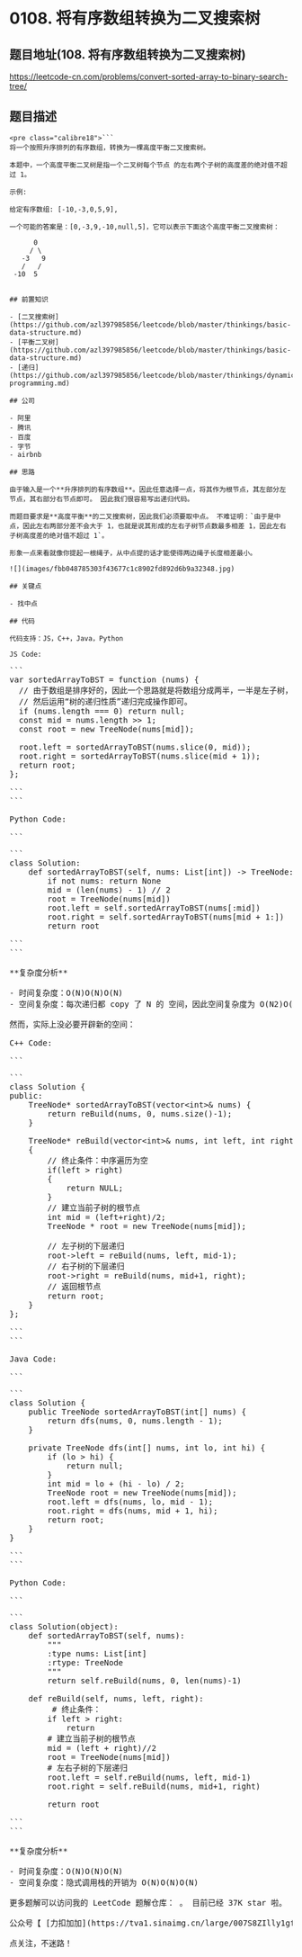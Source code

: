 # 0108. 将有序数组转换为二叉搜索树

## 题目地址(108. 将有序数组转换为二叉搜索树)

<https://leetcode-cn.com/problems/convert-sorted-array-to-binary-search-tree/>

## 题目描述

```
<pre class="calibre18">```
将一个按照升序排列的有序数组，转换为一棵高度平衡二叉搜索树。

本题中，一个高度平衡二叉树是指一个二叉树每个节点 的左右两个子树的高度差的绝对值不超过 1。

示例:

给定有序数组: [-10,-3,0,5,9],

一个可能的答案是：[0,-3,9,-10,null,5]，它可以表示下面这个高度平衡二叉搜索树：

      0
     / \
   -3   9
   /   /
 -10  5

```
```

## 前置知识

- [二叉搜索树](https://github.com/azl397985856/leetcode/blob/master/thinkings/basic-data-structure.md)
- [平衡二叉树](https://github.com/azl397985856/leetcode/blob/master/thinkings/basic-data-structure.md)
- [递归](https://github.com/azl397985856/leetcode/blob/master/thinkings/dynamic-programming.md)

## 公司

- 阿里
- 腾讯
- 百度
- 字节
- airbnb

## 思路

由于输入是一个**升序排列的有序数组**。因此任意选择一点，将其作为根节点，其左部分左节点，其右部分右节点即可。 因此我们很容易写出递归代码。

而题目要求是**高度平衡**的二叉搜索树，因此我们必须要取中点。 不难证明：`由于是中点，因此左右两部分差不会大于 1，也就是说其形成的左右子树节点数最多相差 1，因此左右子树高度差的绝对值不超过 1`。

形象一点来看就像你提起一根绳子，从中点提的话才能使得两边绳子长度相差最小。

![](images/fbb048785303f43677c1c8902fd892d6b9a32348.jpg)

## 关键点

- 找中点

## 代码

代码支持：JS，C++，Java，Python

JS Code:

```
<pre class="calibre18">```
<span class="hljs-keyword">var</span> sortedArrayToBST = <span class="hljs-function"><span class="hljs-keyword">function</span> (<span class="hljs-params">nums</span>) </span>{
  <span class="hljs-title">// 由于数组是排序好的，因此一个思路就是将数组分成两半，一半是左子树，另一半是右子树</span>
  <span class="hljs-title">// 然后运用“树的递归性质”递归完成操作即可。</span>
  <span class="hljs-keyword">if</span> (nums.length === <span class="hljs-params">0</span>) <span class="hljs-keyword">return</span> <span class="hljs-params">null</span>;
  <span class="hljs-keyword">const</span> mid = nums.length >> <span class="hljs-params">1</span>;
  <span class="hljs-keyword">const</span> root = <span class="hljs-keyword">new</span> TreeNode(nums[mid]);

  root.left = sortedArrayToBST(nums.slice(<span class="hljs-params">0</span>, mid));
  root.right = sortedArrayToBST(nums.slice(mid + <span class="hljs-params">1</span>));
  <span class="hljs-keyword">return</span> root;
};

```
```

Python Code:

```
<pre class="calibre18">```
<span class="hljs-class"><span class="hljs-keyword">class</span> <span class="hljs-title">Solution</span>:</span>
    <span class="hljs-function"><span class="hljs-keyword">def</span> <span class="hljs-title">sortedArrayToBST</span><span class="hljs-params">(self, nums: List[int])</span> -> TreeNode:</span>
        <span class="hljs-keyword">if</span> <span class="hljs-keyword">not</span> nums: <span class="hljs-keyword">return</span> <span class="hljs-keyword">None</span>
        mid = (len(nums) - <span class="hljs-params">1</span>) // <span class="hljs-params">2</span>
        root = TreeNode(nums[mid])
        root.left = self.sortedArrayToBST(nums[:mid])
        root.right = self.sortedArrayToBST(nums[mid + <span class="hljs-params">1</span>:])
        <span class="hljs-keyword">return</span> root

```
```

**复杂度分析**

- 时间复杂度：O(N)O(N)O(N)
- 空间复杂度：每次递归都 copy 了 N 的 空间，因此空间复杂度为 O(N2)O(N ^ 2)O(N2)

然而，实际上没必要开辟新的空间：

C++ Code:

```
<pre class="calibre18">```
<span class="hljs-keyword">class</span> Solution {
<span class="hljs-keyword">public</span>:
    <span class="hljs-function">TreeNode* <span class="hljs-title">sortedArrayToBST</span><span class="hljs-params">(<span class="hljs-params">vector</span><<span class="hljs-keyword">int</span>>& nums)</span> </span>{
        <span class="hljs-keyword">return</span> reBuild(nums, <span class="hljs-params">0</span>, nums.size()<span class="hljs-params">-1</span>);
    }

    <span class="hljs-function">TreeNode* <span class="hljs-title">reBuild</span><span class="hljs-params">(<span class="hljs-params">vector</span><<span class="hljs-keyword">int</span>>& nums, <span class="hljs-keyword">int</span> left, <span class="hljs-keyword">int</span> right)</span> 
    </span>{
        <span class="hljs-title">// 终止条件：中序遍历为空</span>
        <span class="hljs-keyword">if</span>(left > right)
        {
            <span class="hljs-keyword">return</span> <span class="hljs-params">NULL</span>;
        }
        <span class="hljs-title">// 建立当前子树的根节点</span>
        <span class="hljs-keyword">int</span> mid = (left+right)/<span class="hljs-params">2</span>;
        TreeNode * root = <span class="hljs-keyword">new</span> TreeNode(nums[mid]);

        <span class="hljs-title">// 左子树的下层递归</span>
        root->left = reBuild(nums, left, mid<span class="hljs-params">-1</span>);
        <span class="hljs-title">// 右子树的下层递归</span>
        root->right = reBuild(nums, mid+<span class="hljs-params">1</span>, right);
        <span class="hljs-title">// 返回根节点</span>
        <span class="hljs-keyword">return</span> root;
    }
};

```
```

Java Code:

```
<pre class="calibre18">```
<span class="hljs-class"><span class="hljs-keyword">class</span> <span class="hljs-title">Solution</span> </span>{
    <span class="hljs-function"><span class="hljs-keyword">public</span> TreeNode <span class="hljs-title">sortedArrayToBST</span><span class="hljs-params">(<span class="hljs-keyword">int</span>[] nums)</span> </span>{
        <span class="hljs-keyword">return</span> dfs(nums, <span class="hljs-params">0</span>, nums.length - <span class="hljs-params">1</span>);
    }

    <span class="hljs-function"><span class="hljs-keyword">private</span> TreeNode <span class="hljs-title">dfs</span><span class="hljs-params">(<span class="hljs-keyword">int</span>[] nums, <span class="hljs-keyword">int</span> lo, <span class="hljs-keyword">int</span> hi)</span> </span>{
        <span class="hljs-keyword">if</span> (lo > hi) {
            <span class="hljs-keyword">return</span> <span class="hljs-keyword">null</span>;
        }
        <span class="hljs-keyword">int</span> mid = lo + (hi - lo) / <span class="hljs-params">2</span>;
        TreeNode root = <span class="hljs-keyword">new</span> TreeNode(nums[mid]);
        root.left = dfs(nums, lo, mid - <span class="hljs-params">1</span>);
        root.right = dfs(nums, mid + <span class="hljs-params">1</span>, hi);
        <span class="hljs-keyword">return</span> root;
    }
}

```
```

Python Code:

```
<pre class="calibre18">```
<span class="hljs-class"><span class="hljs-keyword">class</span> <span class="hljs-title">Solution</span><span class="hljs-params">(object)</span>:</span>
    <span class="hljs-function"><span class="hljs-keyword">def</span> <span class="hljs-title">sortedArrayToBST</span><span class="hljs-params">(self, nums)</span>:</span>
        <span class="hljs-string">"""
        :type nums: List[int]
        :rtype: TreeNode
        """</span>
        <span class="hljs-keyword">return</span> self.reBuild(nums, <span class="hljs-params">0</span>, len(nums)<span class="hljs-params">-1</span>)

    <span class="hljs-function"><span class="hljs-keyword">def</span> <span class="hljs-title">reBuild</span><span class="hljs-params">(self, nums, left, right)</span>:</span>
         <span class="hljs-title"># 终止条件：</span>
        <span class="hljs-keyword">if</span> left > right:
            <span class="hljs-keyword">return</span>
        <span class="hljs-title"># 建立当前子树的根节点</span>
        mid = (left + right)//<span class="hljs-params">2</span>
        root = TreeNode(nums[mid])
        <span class="hljs-title"># 左右子树的下层递归</span>
        root.left = self.reBuild(nums, left, mid<span class="hljs-params">-1</span>)
        root.right = self.reBuild(nums, mid+<span class="hljs-params">1</span>, right)

        <span class="hljs-keyword">return</span> root

```
```

**复杂度分析**

- 时间复杂度：O(N)O(N)O(N)
- 空间复杂度：隐式调用栈的开销为 O(N)O(N)O(N)

更多题解可以访问我的 LeetCode 题解仓库：<https://github.com/azl397985856/leetcode> 。 目前已经 37K star 啦。

公众号【 [力扣加加](https://tva1.sinaimg.cn/large/007S8ZIlly1gfcuzagjalj30p00dwabs.jpg)】 知乎专栏【 [Lucifer - 知乎](https://www.zhihu.com/people/lu-xiao-13-70)】

点关注，不迷路！